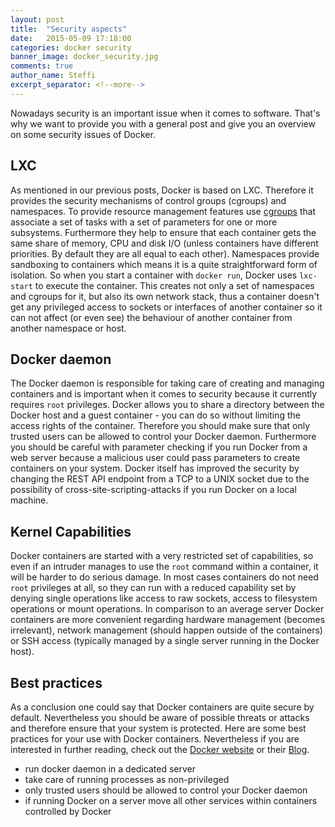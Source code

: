 ```yaml
---
layout: post
title:  "Security aspects"
date:   2015-05-09 17:18:00
categories: docker security
banner_image: docker_security.jpg
comments: true
author_name: Steffi
excerpt_separator: <!--more-->
---
```


Nowadays security is an important issue when it comes to software. That's why we want to provide you with a general post and give you an overview on some security issues of Docker. 
<!--more-->

## LXC
As mentioned in our previous posts, Docker is based on LXC. Therefore it provides the security mechanisms of control groups (cgroups) and namespaces. To provide resource management features use [cgroups](https://www.kernel.org/doc/Documentation/cgroups/cgroups.txt) that associate a set of tasks with a set of parameters for one or more subsystems. Furthermore they help to ensure that each container gets the same share of memory, CPU and disk I/O (unless containers have different priorities. By default they are all equal to each other). Namespaces provide sandboxing to containers which means it is a quite straightforward form of isolation. So when you start a container with `docker run`, Docker uses `lxc-start` to execute the container. This creates not only a set of namespaces and cgroups for it, but also its own network stack, thus a container doesn't get any privileged access to sockets or interfaces of another container so it can not affect (or even see) the behaviour of another container from another namespace or host. 

## Docker daemon
The Docker daemon is responsible for taking care of creating and managing containers and is important when it comes to security because it currently requires `root` privileges. Docker allows you to share a directory between the Docker host and a guest container - you can do so without limiting the access rights of the container. Therefore you should make sure that only trusted users can be allowed to control your Docker daemon. Furthermore you should be careful with parameter checking if you run Docker from a web server because a malicious user could pass parameters to create containers on your system. Docker itself has improved the security by changing the REST API endpoint from a TCP to a UNIX socket due to the possibility of cross-site-scripting-attacks if you run Docker on a local machine.

## Kernel Capabilities
Docker containers are started with a very restricted set of capabilities, so even if an intruder manages to use the `root` command within a container, it will be harder to do serious damage. In most cases containers do not need `root` privileges at all, so they can run with a reduced capability set by denying single operations like access to raw sockets, access to filesystem operations or mount operations. In comparison to an average server Docker containers are more convenient regarding hardware management (becomes irrelevant), network management (should happen outside of the containers) or SSH access (typically managed by a single server running in the Docker host). 


## Best practices 
As a conclusion one could say that Docker containers are quite secure by default. Nevertheless you should be aware of possible threats or attacks and therefore ensure that your system is protected. Here are some best practices for your use with Docker containers. Nevertheless if you are interested in further reading, check out the [Docker website](https://docs.docker.com/articles/security/) or their [Blog](http://blog.docker.com/2013/08/containers-docker-how-secure-are-they/).

- run docker daemon in a dedicated server
- take care of running processes as non-privileged
- only trusted users should be allowed to control your Docker daemon
- if running Docker on a server move all other services within containers controlled by Docker 



